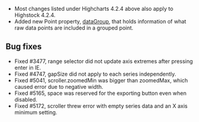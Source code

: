 - Most changes listed under Highcharts 4.2.4 above also apply to Highstock 4.2.4.
- Added new Point property, [dataGroup](http://api.highcharts.com/highstock#Point.dataGroup), that holds information of what raw data points are included in a grouped point.
## Bug fixes 
- Fixed #3477, range selector did not update axis extremes after pressing enter in IE.
- Fixed #4747, gapSize did not apply to each series independently.
- Fixed #5041, scroller.zoomedMin was bigger than zoomedMax, which caused error due to negative width.
- Fixed #5165, space was reserved for the exporting button even when disabled.
- Fixed #5172, scroller threw error with empty series data and an X axis minimum setting.